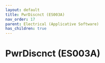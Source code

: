 ```yaml
---
layout: default
title: PwrDiscnct (ES003A)
nav_order: 17
parent: Electrical (Applicative Software)
has_children: true
---
```

# PwrDiscnct (ES003A)
